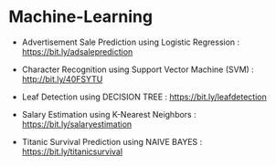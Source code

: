 # Machine-Learning

  * Advertisement Sale Prediction using Logistic Regression : https://bit.ly/adsaleprediction
  
  * Character Recognition using Support Vector Machine (SVM) : http://bit.ly/40FSYTU
  
  * Leaf Detection using DECISION TREE : https://bit.ly/leafdetection
  
  * Salary Estimation using K-Nearest Neighbors : https://bit.ly/salaryestimation
  
  * Titanic Survival Prediction using NAIVE BAYES : https://bit.ly/titanicsurvival
